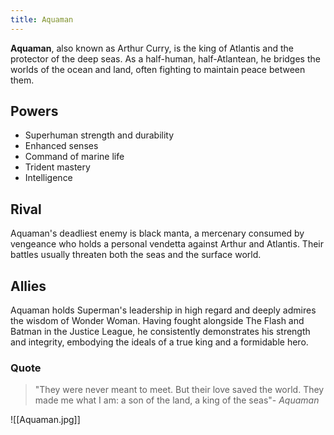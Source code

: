 ```yaml
---
title: Aquaman
---
```

**Aquaman**, also known as Arthur Curry, is the king of Atlantis and the protector of the deep seas. As a half-human, half-Atlantean, he bridges the worlds of the ocean and land, often fighting to maintain peace between them.

## Powers
- Superhuman strength and durability
- Enhanced senses
- Command of marine life
- Trident mastery
- Intelligence

## Rival
Aquaman's deadliest enemy is black manta, a mercenary consumed by vengeance who holds a personal vendetta against Arthur and Atlantis. Their battles usually threaten both the seas and the surface world. 

## Allies
Aquaman holds Superman's leadership in high regard and deeply admires the wisdom of Wonder Woman. Having fought alongside The Flash and Batman in the Justice League, he consistently demonstrates his strength and integrity, embodying the ideals of a true king and a formidable hero.

### Quote
> "They were never meant to meet. But their love saved the world. They made me what I am: a son of the land, a king of the seas"- *Aquaman*

![[Aquaman.jpg]]